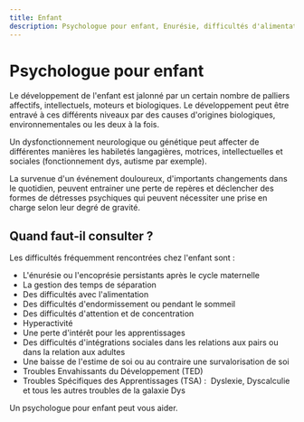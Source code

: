 ```yaml
---
title: Enfant
description: Psychologue pour enfant, Enurésie, difficultés d'alimentation, de sommeil, de concentation, hyperactivité. Difficultés d'intégration sociales. TSA, TED
---
```


# Psychologue pour enfant

Le développement de l'enfant est jalonné par un certain nombre de palliers affectifs, intellectuels, moteurs et biologiques. 
Le développement peut être entravé à ces différents niveaux par des causes d'origines biologiques, environnementales ou les deux à la fois.

Un dysfonctionnement neurologique ou génétique peut affecter de différentes manières les habiletés langagières, motrices, intellectuelles et sociales (fonctionnement dys, autisme par exemple).

La survenue d'un événement douloureux,  d'importants changements dans le quotidien,  peuvent entrainer une perte de repères et déclencher des formes de détresses psychiques qui peuvent nécessiter une prise en charge selon leur degré de gravité.

## Quand faut-il consulter ?

Les difficultés fréquemment rencontrées chez l'enfant sont : 
- L'énurésie ou l'encoprésie persistants après le cycle maternelle
- La gestion des temps de séparation
- Des difficultés avec l'alimentation
- Des difficultés d'endormissement ou pendant le sommeil
- Des difficultés d'attention et de concentration
- Hyperactivité
- Une perte d'intérêt pour les apprentissages
- Des difficultés d'intégrations sociales dans les relations aux pairs ou dans la relation aux adultes
- Une baisse de l'estime de soi ou au contraire une survalorisation de soi
- Troubles Envahissants du Développement (TED)
- Troubles Spécifiques des Apprentissages (TSA) :  Dyslexie, Dyscalculie et tous les autres troubles de la galaxie Dys

Un psychologue pour enfant peut vous aider.
